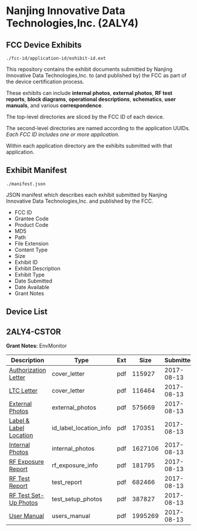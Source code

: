 # Nanjing Innovative Data Technologies,Inc. (2ALY4)
## FCC Device Exhibits

```
./fcc-id/application-id/exhibit-id.ext
```

This repository contains the exhibit documents submitted by Nanjing Innovative Data Technologies,Inc. to (and published by) the FCC as part of the device certification process.

These exhibits can include **internal photos**, **external photos**, **RF test reports**, **block diagrams**, **operational descriptions**, **schematics**, **user manuals**, and various **correspondence**.

The top-level directories are sliced by the FCC ID of each device.

The second-level directories are named according to the application UUIDs. *Each FCC ID includes one or more application.*

Within each application directory are the exhibits submitted with that application. 

## Exhibit Manifest

```
./manifest.json
```

JSON manifest which describes each exhibit submitted by Nanjing Innovative Data Technologies,Inc. and published by the FCC.

- FCC ID
- Grantee Code
- Product Code
- MD5
- Path
- File Extension
- Content Type
- Size
- Exhibit ID
- Exhibit Description
- Exhibit Type
- Date Submitted
- Date Available
- Grant Notes

## Device List
## 2ALY4-CSTOR
**Grant Notes:** EnvMonitor

| Description | Type | Ext | Size | Submitted | Available |
| ----------- | ---- | --- | ---- | --------- | --------- |
| [Authorization Letter](2ALY4-CSTOR/2007c701078dfc7a7a4acc85e18cb941/3509537.pdf) | cover_letter | pdf | 115927 | 2017-08-13 | 2017-08-13 |
| [LTC Letter](2ALY4-CSTOR/2007c701078dfc7a7a4acc85e18cb941/3509538.pdf) | cover_letter | pdf | 116464 | 2017-08-13 | 2017-08-13 |
| [External Photos](2ALY4-CSTOR/2007c701078dfc7a7a4acc85e18cb941/3509539.pdf) | external_photos | pdf | 575669 | 2017-08-13 | 2017-08-13 |
| [Label & Label Location](2ALY4-CSTOR/2007c701078dfc7a7a4acc85e18cb941/3509540.pdf) | id_label_location_info | pdf | 170351 | 2017-08-13 | 2017-08-13 |
| [Internal Photos](2ALY4-CSTOR/2007c701078dfc7a7a4acc85e18cb941/3509541.pdf) | internal_photos | pdf | 1627106 | 2017-08-13 | 2017-08-13 |
| [RF Exposure Report](2ALY4-CSTOR/2007c701078dfc7a7a4acc85e18cb941/3509543.pdf) | rf_exposure_info | pdf | 181795 | 2017-08-13 | 2017-08-13 |
| [RF Test Report](2ALY4-CSTOR/2007c701078dfc7a7a4acc85e18cb941/3509546.pdf) | test_report | pdf | 682466 | 2017-08-13 | 2017-08-13 |
| [RF Test Set-Up Photos](2ALY4-CSTOR/2007c701078dfc7a7a4acc85e18cb941/3509545.pdf) | test_setup_photos | pdf | 387827 | 2017-08-13 | 2017-08-13 |
| [User Manual](2ALY4-CSTOR/2007c701078dfc7a7a4acc85e18cb941/3509547.pdf) | users_manual | pdf | 1995269 | 2017-08-13 | 2017-08-13 |
